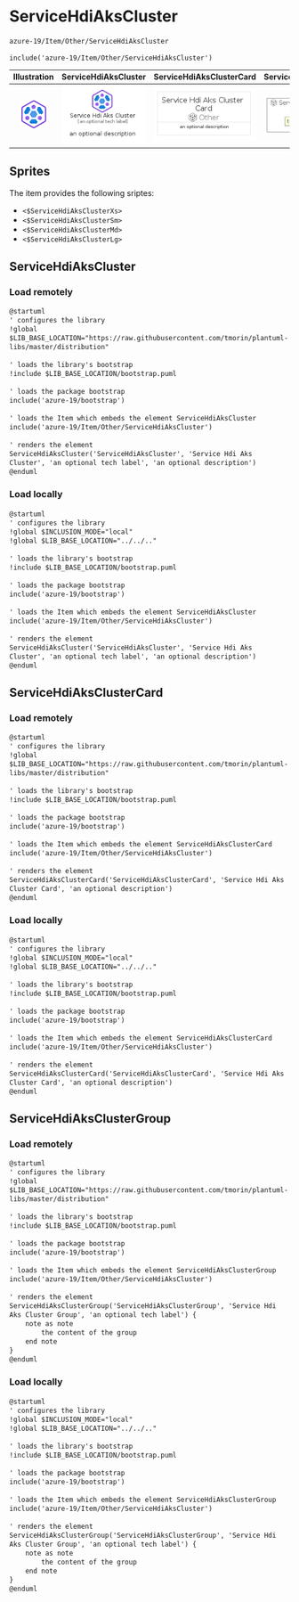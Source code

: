 # ServiceHdiAksCluster


```text
azure-19/Item/Other/ServiceHdiAksCluster
```

```text
include('azure-19/Item/Other/ServiceHdiAksCluster')
```



| Illustration | ServiceHdiAksCluster | ServiceHdiAksClusterCard | ServiceHdiAksClusterGroup |
| :---: | :---: | :---: | :---: |
| ![illustration for Illustration](../../../azure-19/Item/Other/ServiceHdiAksCluster.png) | ![illustration for ServiceHdiAksCluster](../../../azure-19/Item/Other/ServiceHdiAksCluster.Local.png) | ![illustration for ServiceHdiAksClusterCard](../../../azure-19/Item/Other/ServiceHdiAksClusterCard.Local.png) | ![illustration for ServiceHdiAksClusterGroup](../../../azure-19/Item/Other/ServiceHdiAksClusterGroup.Local.png) |



## Sprites
The item provides the following sriptes:

- `<$ServiceHdiAksClusterXs>`
- `<$ServiceHdiAksClusterSm>`
- `<$ServiceHdiAksClusterMd>`
- `<$ServiceHdiAksClusterLg>`





## ServiceHdiAksCluster

### Load remotely
```plantuml
@startuml
' configures the library
!global $LIB_BASE_LOCATION="https://raw.githubusercontent.com/tmorin/plantuml-libs/master/distribution"

' loads the library's bootstrap
!include $LIB_BASE_LOCATION/bootstrap.puml

' loads the package bootstrap
include('azure-19/bootstrap')

' loads the Item which embeds the element ServiceHdiAksCluster
include('azure-19/Item/Other/ServiceHdiAksCluster')

' renders the element
ServiceHdiAksCluster('ServiceHdiAksCluster', 'Service Hdi Aks Cluster', 'an optional tech label', 'an optional description')
@enduml
```

### Load locally
```plantuml
@startuml
' configures the library
!global $INCLUSION_MODE="local"
!global $LIB_BASE_LOCATION="../../.."

' loads the library's bootstrap
!include $LIB_BASE_LOCATION/bootstrap.puml

' loads the package bootstrap
include('azure-19/bootstrap')

' loads the Item which embeds the element ServiceHdiAksCluster
include('azure-19/Item/Other/ServiceHdiAksCluster')

' renders the element
ServiceHdiAksCluster('ServiceHdiAksCluster', 'Service Hdi Aks Cluster', 'an optional tech label', 'an optional description')
@enduml
```

## ServiceHdiAksClusterCard

### Load remotely
```plantuml
@startuml
' configures the library
!global $LIB_BASE_LOCATION="https://raw.githubusercontent.com/tmorin/plantuml-libs/master/distribution"

' loads the library's bootstrap
!include $LIB_BASE_LOCATION/bootstrap.puml

' loads the package bootstrap
include('azure-19/bootstrap')

' loads the Item which embeds the element ServiceHdiAksClusterCard
include('azure-19/Item/Other/ServiceHdiAksCluster')

' renders the element
ServiceHdiAksClusterCard('ServiceHdiAksClusterCard', 'Service Hdi Aks Cluster Card', 'an optional description')
@enduml
```

### Load locally
```plantuml
@startuml
' configures the library
!global $INCLUSION_MODE="local"
!global $LIB_BASE_LOCATION="../../.."

' loads the library's bootstrap
!include $LIB_BASE_LOCATION/bootstrap.puml

' loads the package bootstrap
include('azure-19/bootstrap')

' loads the Item which embeds the element ServiceHdiAksClusterCard
include('azure-19/Item/Other/ServiceHdiAksCluster')

' renders the element
ServiceHdiAksClusterCard('ServiceHdiAksClusterCard', 'Service Hdi Aks Cluster Card', 'an optional description')
@enduml
```

## ServiceHdiAksClusterGroup

### Load remotely
```plantuml
@startuml
' configures the library
!global $LIB_BASE_LOCATION="https://raw.githubusercontent.com/tmorin/plantuml-libs/master/distribution"

' loads the library's bootstrap
!include $LIB_BASE_LOCATION/bootstrap.puml

' loads the package bootstrap
include('azure-19/bootstrap')

' loads the Item which embeds the element ServiceHdiAksClusterGroup
include('azure-19/Item/Other/ServiceHdiAksCluster')

' renders the element
ServiceHdiAksClusterGroup('ServiceHdiAksClusterGroup', 'Service Hdi Aks Cluster Group', 'an optional tech label') {
    note as note
        the content of the group
    end note
}
@enduml
```

### Load locally
```plantuml
@startuml
' configures the library
!global $INCLUSION_MODE="local"
!global $LIB_BASE_LOCATION="../../.."

' loads the library's bootstrap
!include $LIB_BASE_LOCATION/bootstrap.puml

' loads the package bootstrap
include('azure-19/bootstrap')

' loads the Item which embeds the element ServiceHdiAksClusterGroup
include('azure-19/Item/Other/ServiceHdiAksCluster')

' renders the element
ServiceHdiAksClusterGroup('ServiceHdiAksClusterGroup', 'Service Hdi Aks Cluster Group', 'an optional tech label') {
    note as note
        the content of the group
    end note
}
@enduml
```

